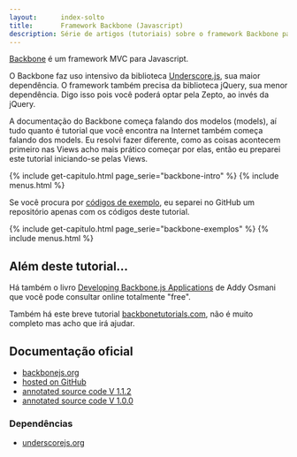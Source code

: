 ```yaml
---
layout:      index-solto
title:       Framework Backbone (Javascript)
description: Série de artigos (tutoriais) sobre o framework Backbone para JavaScript
---
```


[Backbone](http://backbonejs.org/) é um framework MVC para Javascript.

O Backbone faz uso intensivo da biblioteca [Underscore.js](http://underscorejs.org/), sua maior dependência.
O framework também precisa da biblioteca jQuery, sua menor dependência. Digo isso pois você poderá optar pela Zepto, ao 
invés da jQuery.

A documentação do Backbone começa falando dos modelos (models), aí tudo quanto é tutorial que você encontra na Internet
também começa falando dos models. Eu resolvi fazer diferente, como as coisas acontecem primeiro nas Views acho mais 
prático começar por elas, então eu preparei este tutorial iniciando-se pelas Views.

{% include get-capitulo.html page_serie="backbone-intro" %}
{% include menus.html %}


Se você procura por [códigos de exemplo](https://github.com/devfuria/backbone-exemplos), eu separei no 
GitHub um repositório apenas com os códigos deste tutorial.


{% include get-capitulo.html page_serie="backbone-exemplos" %}
{% include menus.html %}



Além deste tutorial...
---

Há também o livro [Developing Backbone.js Applications](http://addyosmani.github.io/backbone-fundamentals/)
de Addy Osmani que você pode consultar online totalmente "free".

Também há este breve tutorial [backbonetutorials.com](http://backbonetutorials.com/), não é muito completo
mas acho que irá ajudar.



Documentação oficial
---

- [backbonejs.org](http://backbonejs.org/)
- [hosted on GitHub](https://github.com/jashkenas/backbone/)
- [annotated source code V 1.1.2](http://backbonejs.org/docs/backbone.html)
- [annotated source code V 1.0.0](http://documentcloud.github.io/backbone/docs/backbone.html)


### Dependências

- [underscorejs.org](http://underscorejs.org/)